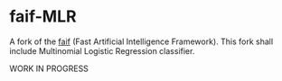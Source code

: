 faif-MLR
========

A fork of the [faif](http://faif.sourceforge.net/) (Fast Artificial Intelligence Framework). This fork shall include Multinomial Logistic Regression classifier.


WORK IN PROGRESS
